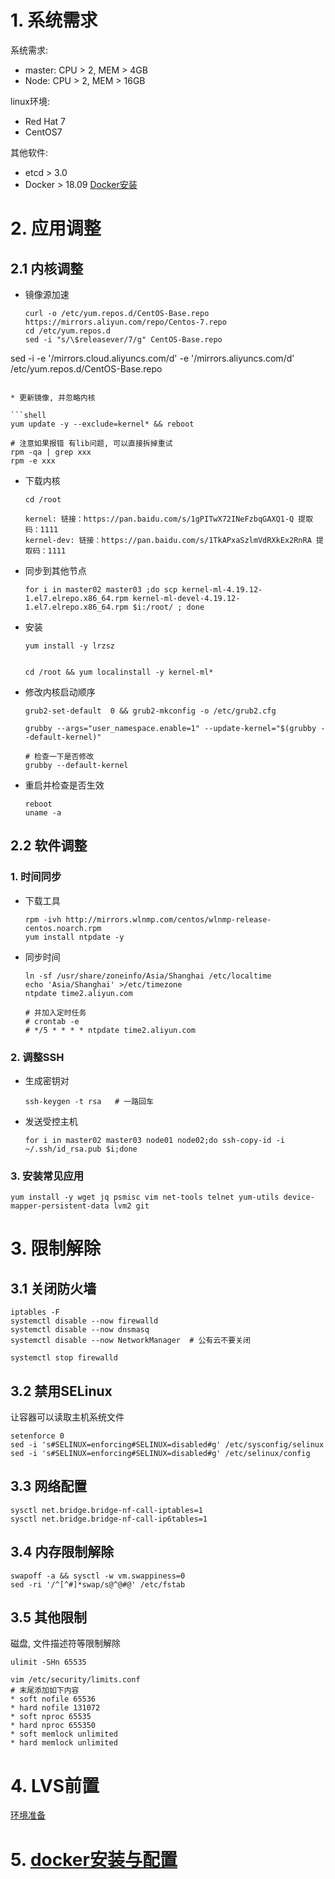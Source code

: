 # 1. 系统需求

系统需求:

* master: CPU > 2, MEM > 4GB
* Node: CPU > 2, MEM > 16GB

linux环境:

* Red Hat 7
* CentOS7

其他软件:

* etcd > 3.0
* Docker > 18.09  [Docker安装](..\01-Docker\01-安装.md) 

# 2. 应用调整

## 2.1 内核调整

* 镜像源加速

  ```shell
  curl -o /etc/yum.repos.d/CentOS-Base.repo https://mirrors.aliyun.com/repo/Centos-7.repo
  cd /etc/yum.repos.d
  sed -i "s/\$releasever/7/g" CentOS-Base.repo
sed -i -e '/mirrors.cloud.aliyuncs.com/d' -e '/mirrors.aliyuncs.com/d' /etc/yum.repos.d/CentOS-Base.repo
  ```
  
* 更新镜像, 并忽略内核

  ```shell
  yum update -y --exclude=kernel* && reboot
  
  # 注意如果报错 有lib问题, 可以直接拆掉重试
  rpm -qa | grep xxx
  rpm -e xxx
  ```
  
* 下载内核

  ```shell
  cd /root
  
  kernel: 链接：https://pan.baidu.com/s/1gPITwX72INeFzbqGAXQ1-Q 提取码：1111 
  kernel-dev: 链接：https://pan.baidu.com/s/1TkAPxaSzlmVdRXkEx2RnRA 提取码：1111 
  ```

* 同步到其他节点

  ```shell
  for i in master02 master03 ;do scp kernel-ml-4.19.12-1.el7.elrepo.x86_64.rpm kernel-ml-devel-4.19.12-1.el7.elrepo.x86_64.rpm $i:/root/ ; done
  ```

* 安装

  ```shell
  yum install -y lrzsz
  
  
  cd /root && yum localinstall -y kernel-ml*
  ```

* 修改内核启动顺序

  ```shell
  grub2-set-default  0 && grub2-mkconfig -o /etc/grub2.cfg
  
  grubby --args="user_namespace.enable=1" --update-kernel="$(grubby --default-kernel)"
  
  # 检查一下是否修改
  grubby --default-kernel
  ```

* 重启并检查是否生效

  ```shell
  reboot
  uname -a
  ```

## 2.2 软件调整

### 1. 时间同步

* 下载工具

  ```shell
  rpm -ivh http://mirrors.wlnmp.com/centos/wlnmp-release-centos.noarch.rpm
  yum install ntpdate -y
  ```

* 同步时间

  ```shell
  ln -sf /usr/share/zoneinfo/Asia/Shanghai /etc/localtime
  echo 'Asia/Shanghai' >/etc/timezone
  ntpdate time2.aliyun.com
  
  # 并加入定时任务
  # crontab -e
  # */5 * * * * ntpdate time2.aliyun.com
  ```


### 2. 调整SSH

* 生成密钥对

  ```shell
  ssh-keygen -t rsa   # 一路回车
  ```

* 发送受控主机

  ```shell
  for i in master02 master03 node01 node02;do ssh-copy-id -i ~/.ssh/id_rsa.pub $i;done
  ```

### 3. 安装常见应用

```shell
yum install -y wget jq psmisc vim net-tools telnet yum-utils device-mapper-persistent-data lvm2 git
```

# 3. 限制解除

## 3.1 关闭防火墙

```shell
iptables -F
systemctl disable --now firewalld
systemctl disable --now dnsmasq
systemctl disable --now NetworkManager  # 公有云不要关闭

systemctl stop firewalld
```

## 3.2 禁用SELinux

让容器可以读取主机系统文件

```shell
setenforce 0
sed -i 's#SELINUX=enforcing#SELINUX=disabled#g' /etc/sysconfig/selinux
sed -i 's#SELINUX=enforcing#SELINUX=disabled#g' /etc/selinux/config
```

## 3.3 网络配置

```shell
sysctl net.bridge.bridge-nf-call-iptables=1
sysctl net.bridge.bridge-nf-call-ip6tables=1
```

## 3.4 内存限制解除

```shell
swapoff -a && sysctl -w vm.swappiness=0
sed -ri '/^[^#]*swap/s@^@#@' /etc/fstab
```

## 3.5 其他限制

磁盘, 文件描述符等限制解除

```shell
ulimit -SHn 65535

vim /etc/security/limits.conf
# 末尾添加如下内容
* soft nofile 65536
* hard nofile 131072
* soft nproc 65535
* hard nproc 655350
* soft memlock unlimited
* hard memlock unlimited
```

# 4. LVS前置

 [环境准备](..\..\01-代理\03-高可用\01-LVS\01-环境准备.md) 

# 5. [docker安装与配置](..\01-Docker\01-安装.md) 